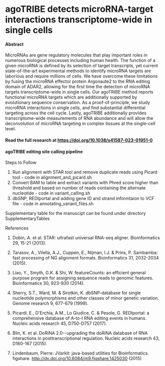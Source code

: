 # agoTRIBE detects microRNA-target interactions transcriptome-wide in single cells

#### Abstract

MicroRNAs are gene regulatory molecules that play important roles in numerous biological processes including human health. The function of a given microRNA is defined by its selection of target transcripts, yet current state-of-the-art experimental methods to identify microRNA targets are laborious and require millions of cells. We have overcome these limitations by fusing the microRNA effector protein Argonaute2 to the RNA editing domain of ADAR2, allowing for the first time the detection of microRNA targets transcriptome-wide in single cells. Our agoTRIBE method reports functional microRNA targets which are additionally supported by evolutionary sequence conservation. As a proof-of-principle, we study microRNA interactions in single cells, and find substantial differential targeting across the cell cycle. Lastly, agoTRIBE additionally provides transcriptome-wide measurements of RNA abundance and will allow the deconvolution of microRNA targeting in complex tissues at the single-cell level.

#### Read the full research at https://doi.org/10.1038/s41587-023-01951-0





#### agoTRIBE editing site calling pipeline
Steps to Follow
1. Run alignment with STAR tool and remove duplicate reads using Picard tool - code in alignment_and_picard.sh
2. Convert BAM to table and extract variants with Phred score higher than threshold and based on number of reads containing the alternate nucleotide - code in variant_calling.sh
3. dbSNP, REDIportal and adding gene ID and strand informtaion to VCF file - code in annotating_variant_files.sh


Supplementary table for the manuscipt can be found under directory SupplementaryTables

References

1. Dobin, A. et al. STAR: ultrafast universal RNA-seq aligner. Bioinformatics 29, 15-21 (2013).

2. Tarasov, A., Vilella, A.J., Cuppen, E., Nijman, I.J. & Prins, P. Sambamba: fast processing of NG alignment formats. Bioinformatics 31, 2032-2034 (2015).

3. Liao, Y., Smyth, G.K. & Shi, W. featureCounts: an efficient general purpose program for assigning sequence reads to genomic features. Bioinformatics 30, 923-930 (2014).

4. Sherry, S.T., Ward, M. & Sirotkin, K. dbSNP-database for single nucleotide polymorphisms and other classes of minor genetic variation. Genome research 9, 677-679 (1999).

5. Picardi, E., D'Erchia, A.M., Lo Giudice, C. & Pesole, G. REDIportal: a comprehensive database of A-to-I RNA editing events in humans. Nucleic acids research 45, D750-D757 (2017).

6. Blin, K. et al. DoRiNA 2.0--upgrading the doRiNA database of RNA interactions in posttranscriptional regulation. Nucleic acids research 43, D160-167 (2015).

7. Lindenbaum, Pierre: JVarkit: java-based utilities for Bioinformatics. figshare. http://dx.doi.org/10.6084/m9.figshare.1425030 (2015)
